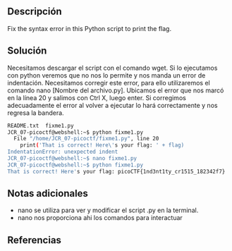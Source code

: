 
## Descripción

Fix the syntax error in this Python script to print the flag.

## Solución

Necesitamos descargar el script con el comando wget.
Si lo ejecutamos con python veremos que no nos lo permite y nos manda un error de indentación.
Necesitamos corregir este error, para ello utilizaremos el comando nano [Nombre del archivo.py].
Ubicamos el error que nos marcó en la línea 20 y salimos con Ctrl X, luego enter.
Si corregimos adecuadamente el error al volver a ejecutar lo hará correctamente y nos regresa la bandera.

``` bash
README.txt  fixme1.py
JCR_07-picoctf@webshell:~$ python fixme1.py 
  File "/home/JCR_07-picoctf/fixme1.py", line 20
    print('That is correct! Here\'s your flag: ' + flag)
IndentationError: unexpected indent
JCR_07-picoctf@webshell:~$ nano fixme1.py 
JCR_07-picoctf@webshell:~$ python fixme1.py 
That is correct! Here's your flag: picoCTF{1nd3nt1ty_cr1515_182342f7}
```


## Notas adicionales

- nano se utiliza para ver y modificar el script .py en la terminal.
- nano nos proporciona ahi los comandos para interactuar

## Referencias
